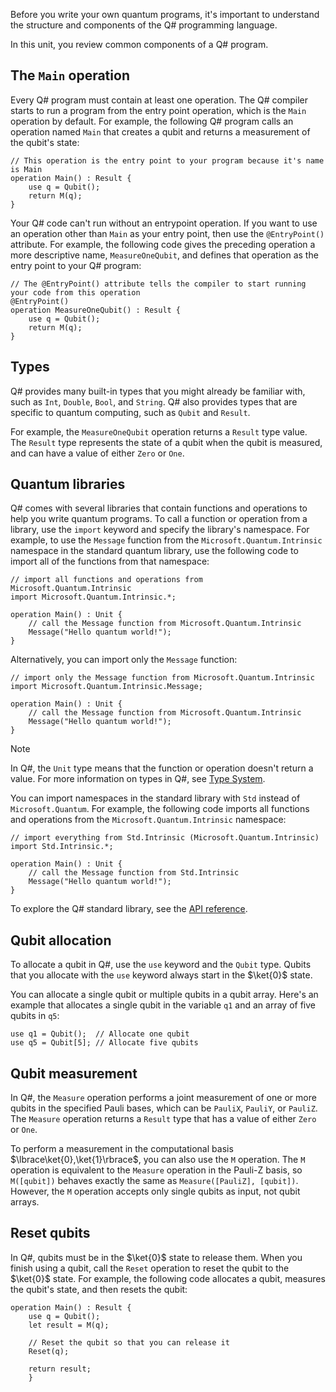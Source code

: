 
Before you write your own quantum programs, it's important to understand the structure and components of the Q# programming language.

In this unit, you review common components of a Q# program.

## The `Main` operation

Every Q# program must contain at least one operation. The Q# compiler starts to run a program from the entry point operation, which is the `Main` operation by default. For example, the following Q# program calls an operation named `Main` that creates a qubit and returns a measurement of the qubit's state:

```qsharp
// This operation is the entry point to your program because it's name is Main
operation Main() : Result {
    use q = Qubit();
    return M(q);
}
```

Your Q# code can't run without an entrypoint operation. If you want to use an operation other than `Main` as your entry point, then use the `@EntryPoint()` attribute. For example, the following code gives the preceding operation a more descriptive name, `MeasureOneQubit`, and defines that operation as the entry point to your Q# program:

```qsharp
// The @EntryPoint() attribute tells the compiler to start running your code from this operation
@EntryPoint()
operation MeasureOneQubit() : Result {
    use q = Qubit();
    return M(q);
}
```

## Types

Q# provides many built-in types that you might already be familiar with, such as `Int`, `Double`, `Bool`, and `String`. Q# also provides types that are specific to quantum computing, such as `Qubit` and `Result`.

For example, the `MeasureOneQubit` operation returns a `Result` type value. The `Result` type represents the state of a qubit when the qubit is measured, and can have a value of either `Zero` or `One`.

## Quantum libraries

Q# comes with several libraries that contain functions and operations to help you write quantum programs. To call a function or operation from a library, use the `import` keyword and specify the library's namespace. For example, to use the `Message` function from the `Microsoft.Quantum.Intrinsic` namespace in the standard quantum library, use the following code to import all of the functions from that namespace:

```qsharp
// import all functions and operations from Microsoft.Quantum.Intrinsic 
import Microsoft.Quantum.Intrinsic.*;

operation Main() : Unit {
    // call the Message function from Microsoft.Quantum.Intrinsic
    Message("Hello quantum world!");
}
```

Alternatively, you can import only the `Message` function:

```qsharp
// import only the Message function from Microsoft.Quantum.Intrinsic 
import Microsoft.Quantum.Intrinsic.Message;

operation Main() : Unit {
    // call the Message function from Microsoft.Quantum.Intrinsic
    Message("Hello quantum world!");
}
```

> [!NOTE]
> In Q#, the `Unit` type means that the function or operation doesn't return a value. For more information on types in Q#, see [Type System](xref:microsoft.quantum.qsharp.typesystem-overview).

You can import namespaces in the standard library with `Std` instead of `Microsoft.Quantum`. For example, the following code imports all functions and operations from the `Microsoft.Quantum.Intrinsic` namespace:

```qsharp
// import everything from Std.Intrinsic (Microsoft.Quantum.Intrinsic)
import Std.Intrinsic.*;

operation Main() : Unit {
    // call the Message function from Std.Intrinsic
    Message("Hello quantum world!");
}
```

To explore the Q# standard library, see the [API reference](https://learn.microsoft.com/qsharp/api/qsharp-lang/).

## Qubit allocation

To allocate a qubit in Q#, use the `use` keyword and the `Qubit` type. Qubits that you allocate with the `use` keyword always start in the $\ket{0}$ state.

You can allocate a single qubit or multiple qubits in a qubit array. Here's an example that allocates a single qubit in the variable `q1` and an array of five qubits in `q5`:

```qsharp
use q1 = Qubit();  // Allocate one qubit
use q5 = Qubit[5]; // Allocate five qubits
```

## Qubit measurement

In Q#, the `Measure` operation performs a joint measurement of one or more qubits in the specified Pauli bases, which can be `PauliX`, `PauliY`, or `PauliZ`. The `Measure` operation returns a `Result` type that has a value of either `Zero` or `One`.

To perform a measurement in the computational basis $\lbrace\ket{0},\ket{1}\rbrace$, you can also use the `M` operation. The `M` operation is equivalent to the `Measure` operation in the Pauli-Z basis, so `M([qubit])` behaves exactly the same as `Measure([PauliZ], [qubit])`. However, the `M` operation accepts only single qubits as input, not qubit arrays.

## Reset qubits

In Q#, qubits must be in the $\ket{0}$ state to release them. When you finish using a qubit, call the `Reset` operation to reset the qubit to the $\ket{0}$ state. For example, the following code allocates a qubit, measures the qubit's state, and then resets the qubit:

```qsharp
operation Main() : Result {
    use q = Qubit();
    let result = M(q);

    // Reset the qubit so that you can release it
    Reset(q);

    return result;
    }
```
